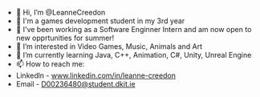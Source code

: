 - 👋 Hi, I’m @LeanneCreedon
- 🐧 I'm a games development student in my 3rd year
- 🐝 I've been working as a Software Enginner Intern and am now open to new opprtunities for summer!
- 👀 I’m interested in Video Games, Music, Animals and Art
- 🌱 I’m currently learning Java, C++, Animation, C#, Unity, Unreal Engine
- 📫 How to reach me:
- Linkedln - www.linkedin.com/in/leanne-creedon
- Email - D00236480@student.dkit.ie

<!---
LeanneCreedon/LeanneCreedon is a ✨ special ✨ repository because its `README.md` (this file) appears on your GitHub profile.
You can click the Preview link to take a look at your changes.
--->
